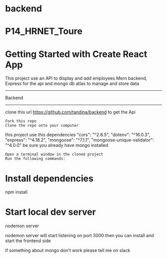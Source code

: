 # backend
# P14_HRNET_Toure
# Getting Started with Create React App

This project use an API to display and add employees
Mern backend, Express for the api and mongo db atlas to manage and store data

******************************
Backend
******************************

clone this url https://github.com/tandina/backend
to get the Api

    Fork this repo
    Clone the repo onto your computer

  this project use this dependencies
      "cors": "^2.8.5",
      "dotenv": "^16.0.3",
      "express": "^4.18.2",
      "mongoose": "^7.1.1",
      "mongoose-unique-validator": "^4.0.0"
  be sure you already have mongo installed

    Open a terminal window in the cloned project
    Run the following commands:

# Install dependencies
npm install

# Start local dev server
nodemon server

nodemon server will start listening on port 3000
then you can install and start the frontend side




if something about mongo don't work please tell me on slack
